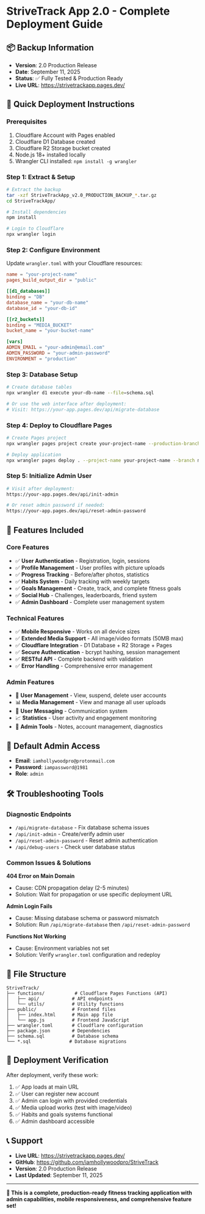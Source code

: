 # StriveTrack App 2.0 - Complete Deployment Guide

## 📦 **Backup Information**
- **Version**: 2.0 Production Release  
- **Date**: September 11, 2025
- **Status**: ✅ Fully Tested & Production Ready
- **Live URL**: https://strivetrackapp.pages.dev/

## 🚀 **Quick Deployment Instructions**

### **Prerequisites**
1. Cloudflare Account with Pages enabled
2. Cloudflare D1 Database created
3. Cloudflare R2 Storage bucket created  
4. Node.js 18+ installed locally
5. Wrangler CLI installed: `npm install -g wrangler`

### **Step 1: Extract & Setup**
```bash
# Extract the backup
tar -xzf StriveTrackApp_v2.0_PRODUCTION_BACKUP_*.tar.gz
cd StriveTrackApp/

# Install dependencies
npm install

# Login to Cloudflare
npx wrangler login
```

### **Step 2: Configure Environment**
Update `wrangler.toml` with your Cloudflare resources:

```toml
name = "your-project-name"
pages_build_output_dir = "public"

[[d1_databases]]
binding = "DB" 
database_name = "your-db-name"
database_id = "your-db-id"

[[r2_buckets]]
binding = "MEDIA_BUCKET"
bucket_name = "your-bucket-name"

[vars]
ADMIN_EMAIL = "your-admin@email.com"
ADMIN_PASSWORD = "your-admin-password"
ENVIRONMENT = "production"
```

### **Step 3: Database Setup**
```bash
# Create database tables
npx wrangler d1 execute your-db-name --file=schema.sql

# Or use the web interface after deployment:
# Visit: https://your-app.pages.dev/api/migrate-database
```

### **Step 4: Deploy to Cloudflare Pages**
```bash
# Create Pages project
npx wrangler pages project create your-project-name --production-branch main

# Deploy application  
npx wrangler pages deploy . --project-name your-project-name --branch main
```

### **Step 5: Initialize Admin User**
```bash
# Visit after deployment:
https://your-app.pages.dev/api/init-admin

# Or reset admin password if needed:
https://your-app.pages.dev/api/reset-admin-password
```

## 🔧 **Features Included**

### **Core Features**
- ✅ **User Authentication** - Registration, login, sessions
- ✅ **Profile Management** - User profiles with picture uploads
- ✅ **Progress Tracking** - Before/after photos, statistics  
- ✅ **Habits System** - Daily tracking with weekly targets
- ✅ **Goals Management** - Create, track, and complete fitness goals
- ✅ **Social Hub** - Challenges, leaderboards, friend system
- ✅ **Admin Dashboard** - Complete user management system

### **Technical Features**  
- ✅ **Mobile Responsive** - Works on all device sizes
- ✅ **Extended Media Support** - All image/video formats (50MB max)
- ✅ **Cloudflare Integration** - D1 Database + R2 Storage + Pages
- ✅ **Secure Authentication** - bcrypt hashing, session management
- ✅ **RESTful API** - Complete backend with validation
- ✅ **Error Handling** - Comprehensive error management

### **Admin Features**
- 👥 **User Management** - View, suspend, delete user accounts
- 📊 **Media Management** - View and manage all user uploads  
- 💬 **User Messaging** - Communication system
- 📈 **Statistics** - User activity and engagement monitoring
- 🔧 **Admin Tools** - Notes, account management, diagnostics

## 🎯 **Default Admin Access**
- **Email**: `iamhollywoodpro@protonmail.com`
- **Password**: `iampassword@1981`  
- **Role**: `admin`

## 🛠️ **Troubleshooting Tools**

### **Diagnostic Endpoints**
- `/api/migrate-database` - Fix database schema issues
- `/api/init-admin` - Create/verify admin user
- `/api/reset-admin-password` - Reset admin authentication  
- `/api/debug-users` - Check user database status

### **Common Issues & Solutions**

**404 Error on Main Domain**
- Cause: CDN propagation delay (2-5 minutes)
- Solution: Wait for propagation or use specific deployment URL

**Admin Login Fails**  
- Cause: Missing database schema or password mismatch
- Solution: Run `/api/migrate-database` then `/api/reset-admin-password`

**Functions Not Working**
- Cause: Environment variables not set
- Solution: Verify `wrangler.toml` configuration and redeploy

## 📁 **File Structure**
```
StriveTrack/
├── functions/           # Cloudflare Pages Functions (API)
│   ├── api/            # API endpoints
│   └── utils/          # Utility functions  
├── public/             # Frontend files
│   ├── index.html      # Main app file
│   └── app.js          # Frontend JavaScript
├── wrangler.toml       # Cloudflare configuration
├── package.json        # Dependencies
├── schema.sql          # Database schema
└── *.sql              # Database migrations
```

## 🚀 **Deployment Verification**
After deployment, verify these work:
1. ✅ App loads at main URL
2. ✅ User can register new account  
3. ✅ Admin can login with provided credentials
4. ✅ Media upload works (test with image/video)
5. ✅ Habits and goals systems functional
6. ✅ Admin dashboard accessible

## 📞 **Support**
- **Live URL**: https://strivetrackapp.pages.dev/
- **GitHub**: https://github.com/iamhollywoodpro/StriveTrack
- **Version**: 2.0 Production Release
- **Last Updated**: September 11, 2025

---

**🎉 This is a complete, production-ready fitness tracking application with admin capabilities, mobile responsiveness, and comprehensive feature set!**